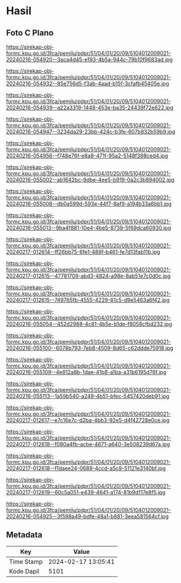 # Hasil

## Foto C Plano

https://sirekap-obj-formc.kpu.go.id/3fca/pemilu/pdpr/51/04/01/20/09/5104012009021-20240216-054920--3aca4d45-e193-4b5a-944c-79b10f9683ad.jpg

https://sirekap-obj-formc.kpu.go.id/3fca/pemilu/pdpr/51/04/01/20/09/5104012009021-20240216-054932--85e756d5-f3ab-4aad-b15f-3cfafb45405e.jpg

https://sirekap-obj-formc.kpu.go.id/3fca/pemilu/pdpr/51/04/01/20/09/5104012009021-20240216-054939--a22a3319-1448-453e-ba35-24439f72e622.jpg

https://sirekap-obj-formc.kpu.go.id/3fca/pemilu/pdpr/51/04/01/20/09/5104012009021-20240216-054947--3234da29-23bb-424c-b3fe-607b832b59b9.jpg

https://sirekap-obj-formc.kpu.go.id/3fca/pemilu/pdpr/51/04/01/20/09/5104012009021-20240216-054956--f748e76f-e8a8-471f-95a2-5148f398ced4.jpg

https://sirekap-obj-formc.kpu.go.id/3fca/pemilu/pdpr/51/04/01/20/09/5104012009021-20240216-055002--ab1642bc-9dbe-4ee5-b919-0a2c3b894002.jpg

https://sirekap-obj-formc.kpu.go.id/3fca/pemilu/pdpr/51/04/01/20/09/5104012009021-20240216-055008--db0a599d-593e-44f7-8af9-a194b33a6bb1.jpg

https://sirekap-obj-formc.kpu.go.id/3fca/pemilu/pdpr/51/04/01/20/09/5104012009021-20240216-055013--9ba4f881-10e4-4be5-8739-5f69dca60930.jpg

https://sirekap-obj-formc.kpu.go.id/3fca/pemilu/pdpr/51/04/01/20/09/5104012009021-20240217-012614--ff26bb75-6fe1-489f-b461-fe7d13fab11b.jpg

https://sirekap-obj-formc.kpu.go.id/3fca/pemilu/pdpr/51/04/01/20/09/5104012009021-20240217-012615--47781709-abd3-4824-a98e-8ab51e7c0d0c.jpg

https://sirekap-obj-formc.kpu.go.id/3fca/pemilu/pdpr/51/04/01/20/09/5104012009021-20240217-012615--749765fb-4555-4229-81c5-d9e5463a6f42.jpg

https://sirekap-obj-formc.kpu.go.id/3fca/pemilu/pdpr/51/04/01/20/09/5104012009021-20240216-055054--452d2988-4c81-4b5e-b1de-f8058cfbd232.jpg

https://sirekap-obj-formc.kpu.go.id/3fca/pemilu/pdpr/51/04/01/20/09/5104012009021-20240216-055100--6078b793-7eb8-4509-8d65-c62ddde75918.jpg

https://sirekap-obj-formc.kpu.go.id/3fca/pemilu/pdpr/51/04/01/20/09/5104012009021-20240216-055109--4e812a8b-1dae-41b8-a1ba-a31b6195d76f.jpg

https://sirekap-obj-formc.kpu.go.id/3fca/pemilu/pdpr/51/04/01/20/09/5104012009021-20240216-055113--1a59b540-a249-4b51-bfec-5457420deb91.jpg

https://sirekap-obj-formc.kpu.go.id/3fca/pemilu/pdpr/51/04/01/20/09/5104012009021-20240217-012617--e7c16e7c-d2ba-4bb3-92e5-d4f42728e0ce.jpg

https://sirekap-obj-formc.kpu.go.id/3fca/pemilu/pdpr/51/04/01/20/09/5104012009021-20240217-012618--f080a4fb-acbe-4671-a640-3e508239d67a.jpg

https://sirekap-obj-formc.kpu.go.id/3fca/pemilu/pdpr/51/04/01/20/09/5104012009021-20240217-012618--f1daee24-0689-4ccd-a5c9-51121e3140bf.jpg

https://sirekap-obj-formc.kpu.go.id/3fca/pemilu/pdpr/51/04/01/20/09/5104012009021-20240217-012619--60c5a051-e439-4641-a174-81b9d117e8f5.jpg

https://sirekap-obj-formc.kpu.go.id/3fca/pemilu/pdpr/51/04/01/20/09/5104012009021-20240216-054925--3f598a49-bdfe-48a1-b881-3eea581564cf.jpg


## Metadata

| Key        | Value               |
| ---------- | ------------------- |
| Time Stamp | 2024-02-17 13:05:41 |
| Kode Dapil | 5101                |



